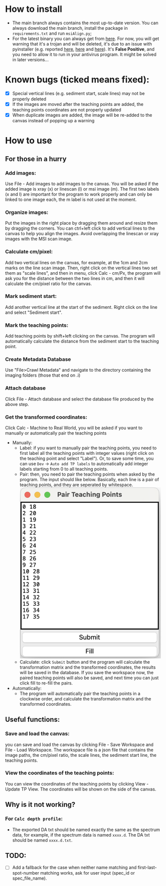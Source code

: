 # How to install

- The main branch always contains the most up-to-date version. You can always download the main branch, install the package in `requirements.txt` and run `msiAlign.py`;
- For the latest binary you can always get from [here](https://github.com/weimin-liu/msiAlign/releases/latest). For now, you will get warning that it's a trojan and will be deleted, it's due to an issue with pyinstaller (e.g. reported [here](https://stackoverflow.com/questions/43777106/program-made-with-pyinstaller-now-seen-as-a-trojan-horse-by-avg), [here](https://stackoverflow.com/questions/64788656/exe-file-made-with-pyinstaller-being-reported-as-a-virus-threat-by-windows-defen) and [here](https://github.com/pyinstaller/pyinstaller/issues/5854)). It's **False Positive**, and you need to allow it to run in your antivirus program. It might be solved in later versions...

# Known bugs (ticked means fixed):

- [x] Special vertical lines (e.g. sediment start, scale lines) may not be properly deleted 
- [x] If the images are moved after the teaching points are added, the teaching points coordinates are not properly updated
- [x] When duplicate images are added, the image will be re-added to the canvas instead of popping up a warning

# How to use

## For those in a hurry

### Add images:
Use File - Add images to add images to the canvas. You will be asked if the added image is xray (x) or linescan (l) or msi image (m). The first two labels (x and l) are important for the program to work properly and can only be linked to one image each, the m label is not used at the moment. 

### Organize images:
Put the images in the right place by dragging them around and resize them by dragging the corners. You can ctrl+left click to add vertical lines to the canvas to help you align the images.
Avoid overlapping the linescan or xray images with the MSI scan image.

### Calculate cm/pixel: 
Add two vertical lines on the canvas, for example, at the 1cm and 2cm marks on the line scan image. Then, right click on the vertical lines two set them as "scale lines", and then in menu, click Calc - cm/Px, the program will ask you for the distance between the two lines in cm, and then it will calculate the cm/pixel ratio for the canvas.

### Mark sediment start:
Add another vertical line at the start of the sediment. Right click on the line and select "Sediment start".

### Mark the teaching points:
Add teaching points by shift+left clicking on the canvas. The program will automatically calculate the distance from the sediment start to the teaching point.

### Create Metadata Database
Use "File>Crawl Metadata" and navigate to the directory containing the imaging folders (those that end on .i)

### Attach  database
Click File - Attach database and select the database file produced by the above step.

### Get the transformed coordinates:
Click Calc - Machine to Real World, you will be asked if you want to manually or automatically pair the teaching points
- Manually: 
  - Label: if you want to manually pair the teaching points, you need to first label all the teaching points with integer values (right click on the teaching point and select "Label"). Or, to save some time, you can use `Dev` -> `Auto add TP labels` to automatically add integer labels starting from 0 to all teaching points.
  - Pair: then, you need to pair the teaching points when asked by the program. The input should like below. Basically, each line is a pair of teaching points, and they are seperated by whitespace.
  ![Screenshot 2024-03-14 at 14.21.28.png](imgs%2FScreenshot%202024-03-14%20at%2014.21.28.png)
  - Calculate: click `Submit` button and the program will calculate the transformation matrix and the transformed coordinates, the results will be saved in the database. If you save the workspace now, the paired teaching points will also be saved, and next time you can just click fill to re-fill the pairs.
- Automatically:
  - The program will automatically pair the teaching points in a clockwise order, and calculate the transformation matrix and the transformed coordinates.

## Useful functions:
### Save and load the canvas:
you can save and load the canvas by clicking File - Save Workspace and File - Load Workspace. The workspace file is a json file that contains the image paths, the cm/pixel ratio, the scale lines, the sediment start line, the teaching points.

### View the coordinates of the teaching points:
You can view the coordinates of the teaching points by clicking View - Update TP View. The coordinates will be shown on the side of the canvas.

## Why is it not working?

### For `Calc depth profile`:
- The exported DA txt should be named exactly the same as the spectrum data, for example, if the spectrum data is named `xxxx.d`. The DA txt should be named `xxxx.d.txt`.

## TODO:

- [ ] Add a fallback for the case when neither name matching and first-last-spot-number matching works, ask for user input (spec_id or spec_file_name).